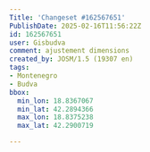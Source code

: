 ```yaml
---
Title: 'Changeset #162567651'
PublishDate: 2025-02-16T11:56:22Z
id: 162567651
user: Gisbudva
comment: ajustement dimensions
created_by: JOSM/1.5 (19307 en)
tags:
- Montenegro
- Budva
bbox:
  min_lon: 18.8367067
  min_lat: 42.2894366
  max_lon: 18.8375238
  max_lat: 42.2900719

---
```

